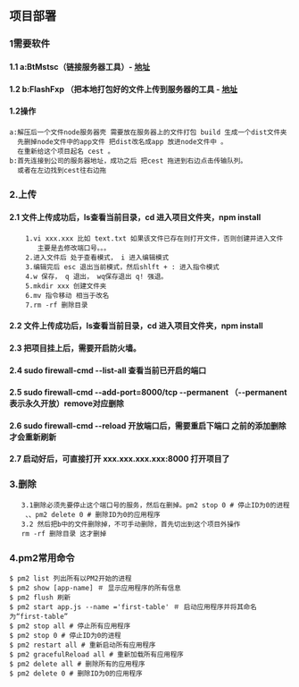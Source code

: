 ## 项目部署
 ### 1需要软件
 #### 1.1 a:BtMstsc（链接服务器工具）- [地址](https://share.weiyun.com/11e46c7bb28b2640c01015d63edec65e)
 #### 1.2 b:FlashFxp （把本地打包好的文件上传到服务器的工具 - [地址](https://share.weiyun.com/7307c7463763352ce3f659b81868dca8)

 #### 1.2操作
 ```
 a:解压后一个文件node服务器壳 需要放在服务器上的文件打包 build 生成一个dist文件夹 
   先删掉node文件中的app文件 把dist改名成app 放进node文件中 。
   在重新给这个项目起名 cest 。
 b:首先连接到公司的服务器地址，成功之后 把cest 拖进到右边点击传输队列。
   或者在左边找到cest往右边拖

 ```
 ### 2.上传
 #### 2.1 文件上传成功后，ls查看当前目录，cd 进入项目文件夹，npm install
 ``` 
     1.vi xxx.xxx 比如 text.txt 如果该文件已存在则打开文件，否则创建并进入文件
	    主要是去修改端口号。。。
     2.进入文件后 处于查看模式， i 进入编辑模式
     3.编辑完后 esc 退出当前模式，然后shlft + : 进入指令模式
     4.w 保存， q 退出， wq保存退出 q! 强退。
     5.mkdir xxx 创建文件夹
     6.mv 指令移动 相当于改名
     7.rm -rf 删除目录
 ```
#### 2.2 文件上传成功后，ls查看当前目录，cd 进入项目文件夹，npm install
#### 2.3 把项目挂上后，需要开启防火墙。
#### 2.4 sudo firewall-cmd --list-all 查看当前已开启的端口
#### 2.5 sudo firewall-cmd --add-port=8000/tcp --permanent （--permanent表示永久开放）remove对应删除
#### 2.6 sudo firewall-cmd --reload 开放端口后，需要重启下端口   之前的添加删除才会重新刷新
#### 2.7 启动好后，可直接打开 xxx.xxx.xxx.xxx:8000 打开项目了

### 3.删除
```
   3.1删除必须先要停止这个端口号的服务，然后在删掉。pm2 stop 0 # 停止ID为0的进程  
    、、pm2 delete 0 # 删除ID为0的应用程序
   3.2 然后把b中的文件删除掉，不可手动删除，首先切出到这个项目外操作 
   rm -rf 删除目录 这才删掉

```
### 4.pm2常用命令
 ```
$ pm2 list 列出所有以PM2开始的进程
$ pm2 show [app-name] ＃ 显示应用程序的所有信息
$ pm2 flush 刷新
$ pm2 start app.js --name ='first-table' ＃ 启动应用程序并将其命名为“first-table”
$ pm2 stop all # 停止所有应用程序
$ pm2 stop 0 # 停止ID为0的进程
$ pm2 restart all # 重新启动所有应用程序
$ pm2 gracefulReload all # 重新加载所有应用程序
$ pm2 delete all # 删除所有的应用程序
$ pm2 delete 0 # 删除ID为0的应用程序

 ```



